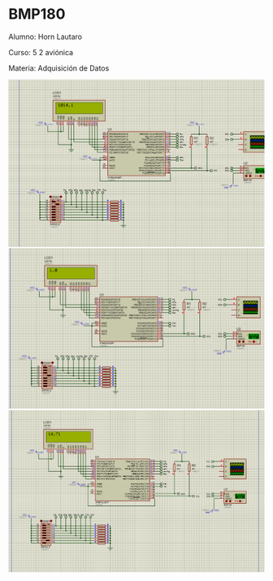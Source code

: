# BMP180

Alumno: Horn Lautaro

Curso: 5 2 aviónica

Materia: Adquisición de Datos


![1](si.png)
![2](no.png)
![3](probablemente.png)